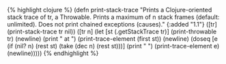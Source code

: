 {% highlight clojure %}
(defn print-stack-trace
  "Prints a Clojure-oriented stack trace of tr, a Throwable.
  Prints a maximum of n stack frames (default: unlimited).
  Does not print chained exceptions (causes)."
  {:added "1.1"}
  ([tr] (print-stack-trace tr nil))
  ([tr n]
     (let [st (.getStackTrace tr)]
       (print-throwable tr)
       (newline)
       (print " at ") 
       (print-trace-element (first st))
       (newline)
       (doseq [e (if (nil? n)
		   (rest st)
		   (take (dec n) (rest st)))]
	 (print "    ")
	 (print-trace-element e)
	 (newline)))))
{% endhighlight %}
